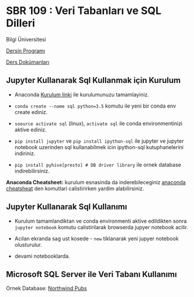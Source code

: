 # SBR 109 : Veri Tabanları ve SQL Dilleri
Bilgi Üniversitesi

[Dersin Programı](https://ects.bilgi.edu.tr/Course/Detail?catalog_courseId=8278377)

[Ders  Dokümanları](https://drive.google.com/drive/folders/1eFNTJqy5v9nb9hVJ525WwbalNsLqCRyG)


## Jupyter Kullanarak Sql Kullanmak için Kurulum ##

- Anaconda [Kurulum linki](https://www.anaconda.com/download/#linux) ile kurulumunuzu tamamlayiniz.

- `conda create --name sql python=3.5` komutu ile yeni bir conda env create ediniz.

- `soource activate sql` (linux), `activate sql` ile conda environmentinizi aktive ediniz.

- `pip install jupyter` ve `pip install ipython-sql`  ile jupyter ve jupyter notebook uzerinden sql kullanabilmek icin ipython-sql kutuphanelerini indiriniz.

- `pip install pyhive[presto] # DB driver library` ile ornek database indirebilirsiniz. 

**Anaconda Cheatsheet:** kurulum esnasinda da inderebileceginiz [anaconda cheatsheat]( https://conda.io/docs/_downloads/conda-cheatsheet.pdf) den komutlari calistirirken yardim alabilirsiniz.

## Jupyter Kullanarak Sql Kullanımı ##

- Kurulum tamamlandiktan ve conda environmenti aktive edildikten sonra `jupyter notebook` komutu calistirilarak browserda jupyer notebook acilir.

- Acilan ekranda sag ust kosede - `new` tiklanarak yeni jupyer notebook olusturulur.

- devami notebooklarda.

## Microsoft SQL Server ile  Veri Tabanı Kullanımı ##

Ornek Database: [Northwind Pubs](https://www.microsoft.com/en-us/download/details.aspx?id=23654)
